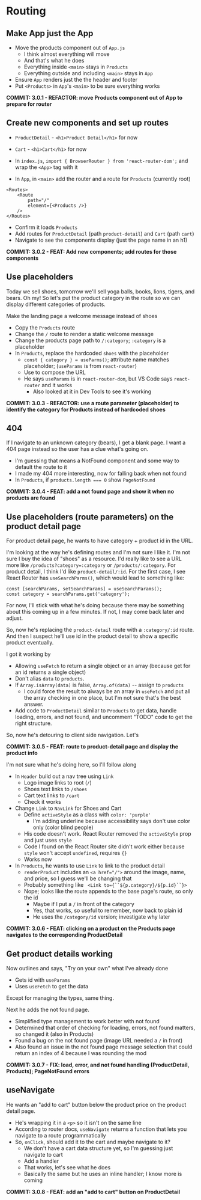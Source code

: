 # Routing

## Make App just the App

-  Move the products component out of `App.js`
   -  I think almost everything will move
   -  And that's what he does
   -  Everything inside `<main>` stays in `Products`
   -  Everything outside and including `<main>` stays in `App`
-  Ensure `App` renders just the the header and footer
-  Put `<Products>` in `App`'s `<main>` to be sure everything works

**COMMIT: 3.0.1 - REFACTOR: move Products component out of App to prepare for router**

## Create new components and set up routes

-  `ProductDetail` - `<h1>Product Detail</h1>` for now
-  `Cart` - `<h1>Cart</h1>` for now

-  In `index.js`, `import { BrowserRouter } from 'react-router-dom';` and wrap the `<App>` tag with it
-  In `App`, in `<main>` add the router and a route for `Products` (currently root)

```tsx
<Routes>
	<Route
		path="/"
		element={<Products />}
	/>
</Routes>
```

-  Confirm it loads `Products`
-  Add routes for `ProductDetail` (path `product-detail`) and `Cart` (path `cart`)
-  Navigate to see the components display (just the page name in an h1)

**COMMIT: 3.0.2 - FEAT: Add new components; add routes for those components**

## Use placeholders

Today we sell shoes, tomorrow we'll sell yoga balls, books, lions, tigers, and bears. Oh my! So let's put the product category in the route so we can display different categories of products.

Make the landing page a welcome message instead of shoes

-  Copy the `Products` route
-  Change the `/` route to render a static welcome message
-  Change the products page path to `/:category`; `:category` is a placeholder
-  In `Products`, replace the hardcoded `shoes` with the placeholder
   -  `const { category } = useParms()`; attribute name matches placeholder; (`useParams` is from `react-router`)
   -  Use to compose the URL
   -  He says `useParams` is in `react-router-dom`, but VS Code says `react-router` and it works
      -  Also looked at it in Dev Tools to see it's working

**COMMIT: 3.0.3 - REFACTOR: use a route parameter (placeholder) to identify the category for Products instead of hardcoded shoes**

## 404

If I navigate to an unknown category (bears), I get a blank page. I want a 404 page instead so the user has a clue what's going on.

-  I'm guessing that means a NotFound component and some way to default the route to it
-  I made my 404 more interesting, now for falling back when not found
-  In `Products`, if `products.length === 0` show `PageNotFound`

**COMMIT: 3.0.4 - FEAT: add a not found page and show it when no products are found**

## Use placeholders (route parameters) on the product detail page

For product detail page, he wants to have category + product id in the URL.

I'm looking at the way he's defining routes and I'm not sure I like it. I'm not sure I buy the idea of "shoes" as a resource. I'd really like to see a URL more like `/products?category=:category` or `/products/:category`. For product detail, I think I'd like `product-detail/:id`. For the first case, I see React Router has `useSearchParms()`, which would lead to something like:

```tsx
const [searchParams, setSearchParams] = useSearchParams();
const category = searchParams.get('category');
```

For now, I'll stick with what he's doing because there may be something about this coming up in a few minutes. If not, I may come back later and adjust.

So, now he's replacing the `product-detail` route with a `:category/:id` route. And then I suspect he'll use id in the product detail to show a specific product eventually.

I got it working by

-  Allowing `useFetch` to return a single object or an array (because get for an id returns a single object)
-  Don't alias `data` to `products`.
-  If `Array.isArray(data)` is false, `Array.of(data)` -- assign to `products`
   -  I could force the result to always be an array in `useFetch` and put all the array checking in one place, but I'm not sure that's the best answer.
-  Add code to `ProductDetail` similar to `Products` to get data, handle loading, errors, and not found, and uncomment "TODO" code to get the right structure.

So, now he's detouring to client side navigation. Let's

**COMMIT: 3.0.5 - FEAT: route to product-detail page and display the product info**

I'm not sure what he's doing here, so I'll follow along

-  In `Header` build out a nav tree using `Link`
   -  Logo image links to root (`/`)
   -  Shoes text links to `/shoes`
   -  Cart text links to `/cart`
   -  Check it works
-  Change `Link` to `NavLink` for Shoes and Cart
   -  Define `activeStyle` as a class with `color: 'purple'`
      -  I'm adding underline because accessibility says don't use color only (color blind people)
   -  His code doesn't work. React Router removed the `activeStyle` prop and just uses `style`
   -  Code I found on the React Router site didn't work either because `style` won't accept `undefined`, requires `{}`
   -  Works now
-  In `Products`, he wants to use `Link` to link to the product detail
   -  `renderProduct` includes an `<a href="/">` around the image, name, and price, so I guess we'll be changing that
   -  Probably something like ` <Link to={``${p.category}/${p.id}``}>`
   -  Nope; looks like the route appends to the base page's route, so only the id
      -  Maybe if I put a `/` in front of the category
      -  Yes, that works, so useful to remember, now back to plain id
      -  He uses the `/category/id` version; investigate why later

**COMMIT: 3.0.6 - FEAT: clicking on a product on the Products page navigates to the corresponding ProductDetail**

## Get product details working

Now outlines and says, "Try on your own" what I've already done

-  Gets id with `useParams`
-  Uses `useFetch` to get the data

Except for managing the types, same thing.

Next he adds the not found page.

-  Simplified type management to work better with not found
-  Determined that order of checking for loading, errors, not found matters, so changed it (also in Products)
-  Found a bug on the not found page (image URL needed a `/` in front)
-  Also found an issue in the not found page message selection that could return an index of 4 because I was rounding the mod

**COMMIT: 3.0.7 - FIX: load, error, and not found handling (ProductDetail, Products); PageNotFound errors**

## useNavigate

He wants an "add to cart" button below the product price on the product detail page.

-  He's wrapping it in a `<p>` so it isn't on the same line
-  According to router docs, `useNavigate` returns a function that lets you navigate to a route programmatically
-  So, `onClick`, should add it to the cart and maybe navigate to it?
   -  We don't have a cart data structure yet, so I'm guessing just navigate to cart
   -  Add a handler
   -  That works, let's see what he does
   -  Basically the same but he uses an inline handler; I know more is coming

**COMMIT: 3.0.8 - FEAT: add an "add to cart" button on ProductDetail**
